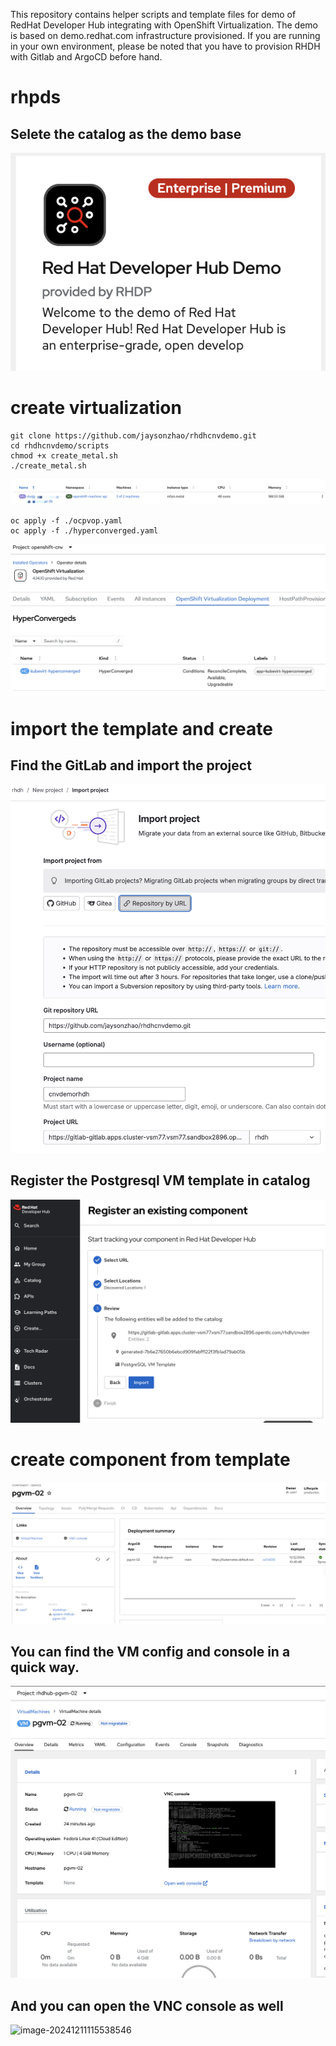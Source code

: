 This repository contains helper scripts and template files for demo of RedHat Developer Hub integrating with OpenShift Virtualization. 
The demo is based on demo.redhat.com infrastructure provisioned. If you are running in your own environment, please be noted that you have to provision RHDH with Gitlab and ArgoCD before hand.

# rhpds 
## Selete the catalog as the demo base
![catalog](https://github.com/jaysonzhao/rhdhcnvdemo/blob/main/img/rhpds_demo.png?raw=true)

# create virtualization 
```
git clone https://github.com/jaysonzhao/rhdhcnvdemo.git
cd rhdhcnvdemo/scripts
chmod +x create_metal.sh
./create_metal.sh
```

![metalset](https://github.com/jaysonzhao/rhdhcnvdemo/blob/main/img/machineset.png?raw=true)


```
oc apply -f ./ocpvop.yaml
oc apply -f ./hyperconverged.yaml
```

![cnvenabled](https://github.com/jaysonzhao/rhdhcnvdemo/blob/main/img/cnvenabled.png?raw=true)


# import the template and create
## Find the GitLab and import the project
![importprj](https://github.com/jaysonzhao/rhdhcnvdemo/blob/main/img/templateproj.png?raw=true)

## Register the Postgresql VM template in catalog
![registertemplate](https://github.com/jaysonzhao/rhdhcnvdemo/blob/main/img/registerTemplate.png?raw=true)

# create component from template
![componentpage](https://github.com/jaysonzhao/rhdhcnvdemo/blob/main/img/provisionedvm.png?raw=true)

## You can find the VM config and console in a quick way.
![vmconfigpage](https://github.com/jaysonzhao/rhdhcnvdemo/blob/main/img/VMconfigpage.png?raw=true)



## And you can open the VNC console as well

![image-20241211115538546](/Users/haozhao/work/rhdhcnvdemo/img/README/image-20241211115538546.png)
